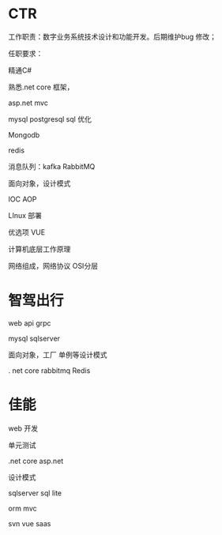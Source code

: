 # CTR

工作职责：数字业务系统技术设计和功能开发。后期维护bug 修改；

任职要求：

精通C# 

熟悉.net core 框架， 

asp.net mvc 

mysql postgresql sql 优化

Mongodb

redis

消息队列：kafka RabbitMQ

面向对象，设计模式

IOC AOP

LInux 部署

优选项 VUE

计算机底层工作原理

网络组成，网络协议 OSI分层

# 智驾出行

web api grpc

mysql  sqlserver

面向对象，工厂 单例等设计模式

. net core  rabbitmq Redis



#  佳能

web 开发

单元测试

.net core  asp.net 

设计模式

sqlserver  sql lite

 orm  mvc 

svn  vue  saas



